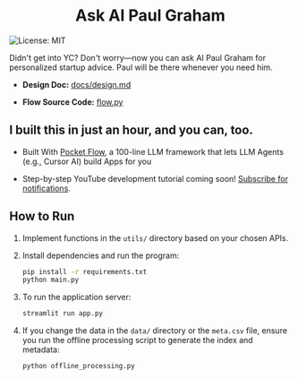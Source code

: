 <h1 align="center">Ask AI Paul Graham</h1>

![License: MIT](https://img.shields.io/badge/License-MIT-yellow.svg)

Didn't get into YC? Don't worry—now you can ask AI Paul Graham for personalized startup advice. Paul will be there whenever you need him.

<!-- <div align="center">
  <img src="./assets/banner.png" width="700"/>
</div> -->

- **Design Doc:** [docs/design.md](docs/design.md)

- **Flow Source Code:** [flow.py](flow.py)

## I built this in just an hour, and you can, too.

- Built With [Pocket Flow](https://github.com/The-Pocket/PocketFlow), a 100-line LLM framework that lets LLM Agents (e.g., Cursor AI) build Apps for you
  
- Step-by-step YouTube development tutorial coming soon! [Subscribe for notifications](https://www.youtube.com/@ZacharyLLM?sub_confirmation=1).

## How to Run

1. Implement functions in the `utils/` directory based on your chosen APIs.

2. Install dependencies and run the program:

    ```bash
    pip install -r requirements.txt
    python main.py
    ```

3. To run the application server:

    ```bash
    streamlit run app.py
    ```

4. If you change the data in the `data/` directory or the `meta.csv` file, ensure you run the offline processing script to generate the index and metadata:

    ```bash
    python offline_processing.py
    ```
